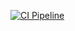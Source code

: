 [![CI Pipeline](https://github.com/ishan09/ProductCatalogueService/actions/workflows/ci.yml/badge.svg)](https://github.com/ishan09/ProductCatalogueService/actions/workflows/ci.yml)

